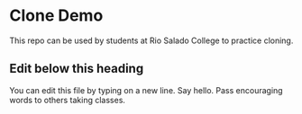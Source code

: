 # Clone Demo

This repo can be used by students at Rio Salado College to practice cloning.

## Edit below this heading

You can edit this file by typing on a new line. Say hello. Pass encouraging words to others taking classes.
